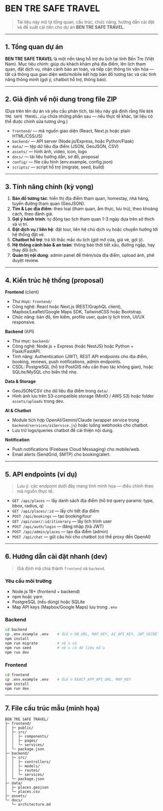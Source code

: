 # BEN TRE SAFE TRAVEL

> Tài liệu này mô tả tổng quan, cấu trúc, chức năng, hướng dẫn cài đặt và đề xuất cải tiến cho dự án **BEN TRE SAFE TRAVEL**.

---

## 1. Tổng quan dự án

**BEN TRE SAFE TRAVEL** là một nền tảng hỗ trợ du lịch tại tỉnh Bến Tre (Việt Nam). Mục tiêu chính: giúp du khách khám phá địa điểm, lên lịch tham quan, đặt dịch vụ, nhận cảnh báo an toàn, và tiếp cận thông tin văn hóa — tất cả thông qua giao diện web/mobile kết hợp bản đồ tương tác và các tính năng thông minh (gợi ý, chatbot hỗ trợ, thông báo).

---

## 2. Giả định về nội dung trong file ZIP

(Dựa trên tên dự án và yêu cầu phân tích, tài liệu này giả định rằng file `BEN TRE SAFE TRAVEL.zip` chứa những phần sau — nếu thực tế khác, tài liệu có thể được chỉnh sửa tương ứng.)

* `frontend/` — mã nguồn giao diện (React, Next.js hoặc plain HTML/CSS/JS)
* `backend/` — API server (Node.js/Express, hoặc Python/Flask)
* `data/` — tệp dữ liệu địa điểm (JSON, GeoJSON, CSV)
* `assets/` — hình ảnh, video, icon, logo
* `docs/` — tài liệu hướng dẫn, sơ đồ, proposal
* `config/` — file cấu hình (env.example, config.json)
* `scripts/` — script hỗ trợ (migrate, seed, build)

---

## 3. Tính năng chính (kỳ vọng)

1. **Bản đồ tương tác**: hiển thị địa điểm tham quan, homestay, nhà hàng, tuyến đường tham quan (GeoJSON).
2. **Tìm & Lọc địa điểm**: theo loại (tham quan, ẩm thực, lưu trú), theo khoảng cách, theo đánh giá.
3. **Gợi ý hành trình**: tự động tạo lịch tham quan 1-3 ngày dựa trên sở thích và vị trí.
4. **Đặt dịch vụ / liên hệ**: đặt tour, liên hệ chủ dịch vụ hoặc chuyển hướng tới hệ thống đặt vé.
5. **Chatbot hỗ trợ**: trả lời thắc mắc du lịch (giờ mở cửa, giá vé, gợi ý).
6. **Hệ thống cảnh báo & an toàn**: thông báo thời tiết xấu, đường ngập, hay thay đổi lịch.
7. **Quản trị nội dung**: admin panel để thêm/sửa địa điểm, upload ảnh, phê duyệt review.

---

## 4. Kiến trúc hệ thống (proposal)

**Frontend** (client)

* Thư mục: `frontend/`
* Công nghệ: React hoặc Next.js (REST/GraphQL client), Mapbox/Leaflet/Google Maps SDK, TailwindCSS hoặc Bootstrap.
* Chức năng: bản đồ, tìm kiếm, profile user, quản lý lịch trình, UI/UX responsive.

**Backend** (API)

* Thư mục: `backend/`
* Công nghệ: Node.js + Express (hoặc NestJS) hoặc Python + Flask/FastAPI.
* Tính năng: Authentication (JWT), REST API endpoints cho địa điểm, booking, reviews, push notifications, admin endpoints.
* CSDL: PostgreSQL (hỗ trợ PostGIS nếu cần thao tác không gian), hoặc SQLite/MySQL cho biến thể nhẹ.

**Data & Storage**

* GeoJSON/CSV cho dữ liệu địa điểm trong `data/`.
* Hình ảnh lưu trên S3-compatible storage (MinIO / AWS S3) hoặc folder `assets/uploads` trong dev.

**AI & Chatbot**

* Module tích hợp OpenAI/Gemini/Claude (wrapper service trong `backend/services/aiService.js`) hoặc luồng webhooks cho chatbot.
* Lưu trữ logs/queries chatbot để cải thiện nội dung.

**Notification**

* Push notifications (Firebase Cloud Messaging) cho mobile/web.
* Email alerts (SendGrid, SMTP) cho booking/alert.

---

## 5. API endpoints (ví dụ)

> Lưu ý: các endpoint dưới đây mang tính minh họa — điều chỉnh theo mã nguồn thực tế.

* `GET /api/places` — lấy danh sách địa điểm (hỗ trợ query params: type, bbox, radius, q)
* `GET /api/places/:id` — lấy chi tiết địa điểm
* `POST /api/bookings` — tạo booking/tour
* `GET /api/user/:id/itinerary` — lấy lịch trình user
* `POST /api/auth/login` — đăng nhập (trả JWT)
* `POST /api/admin/places` — tạo địa điểm (admin)
* `POST /api/chat` — gửi câu hỏi cho chatbot (có thể proxy đến OpenAI)

---

## 6. Hướng dẫn cài đặt nhanh (dev)

> Giả định mã chia thành `frontend` và `backend`.

### Yêu cầu môi trường

* Node.js 18+ (frontend + backend)
* npm hoặc yarn
* PostgreSQL (nếu dùng) hoặc SQLite
* Map API keys (Mapbox/Google Maps) lưu trong `.env`

### Backend

```bash
cd backend
cp .env.example .env    # điền DB_URL, MAP_KEY, AI_API_KEY, JWT_SECRET
npm install
npm run migrate         # nếu có
npm run seed            # nếu có dữ liệu mẫu
npm run dev
```

### Frontend

```bash
cd frontend
cp .env.example .env    # điền REACT_APP_API_URL, MAP_KEY
npm install
npm run dev
```

---

## 7. File cấu trúc mẫu (minh họa)

```
BEN TRE SAFE TRAVEL/
├─ frontend/
│  ├─ public/
│  ├─ src/
│  │  ├─ components/
│  │  ├─ pages/
│  │  └─ services/
│  └─ package.json
├─ backend/
│  ├─ src/
│  │  ├─ controllers/
│  │  ├─ models/
│  │  ├─ routes/
│  │  └─ services/
│  └─ package.json
├─ data/
│  ├─ places.geojson
│  └─ places.csv
├─ assets/
└─ docs/
   └─ architecture.md
```

